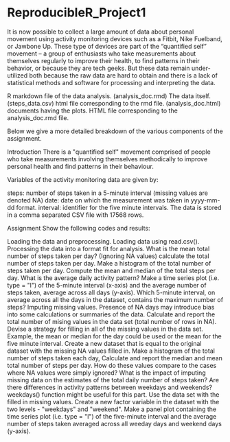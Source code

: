# ReproducibleR_Project1
It is now possible to collect a large amount of data about personal movement using activity monitoring devices such as a Fitbit, Nike Fuelband, or Jawbone Up. These type of devices are part of the “quantified self” movement – a group of enthusiasts who take measurements about themselves regularly to improve their health, to find patterns in their behavior, or because they are tech geeks. But these data remain under-utilized both because the raw data are hard to obtain and there is a lack of statistical methods and software for processing and interpreting the data.

R markdown file of the data analysis. (analysis_doc.rmd)
The data itself. (steps_data.csv)
html file corresponding to the rmd file. (analysis_doc.html)
documents having the plots.
HTML file corresponding to the analysis_doc.rmd file.

Below we give a more detailed breakdown of the various components of the assignment.

Introduction
There is a "quantified self" movement comprised of people who take measurements involving themselves methodically to improve personal health and find patterns in their behaviour.


Variables of the activity monitoring data are given by:

steps: number of steps taken in a 5-minute interval (missing values are denoted NA)
date: date on which the measurement was taken in yyyy-mm-dd format.
interval: identifier for the five minute intervals.
The data is stored in a comma separated CSV file with 17568 rows.

Assignment
Show the following codes and results:

Loading the data and preprocessing.
Loading data using read.csv().
Processing the data into a format fit for analysis.
What is the mean total number of steps taken per day?
(Ignoring NA values) calculate the total number of steps taken per day.
Make a histogram of the total number of steps taken per day.
Compute the mean and median of the total steps per day.
What is the average daily activity pattern?
Make a time series plot (i.e. type = "l") of the 5-minute interval (x-axis) and the average number of steps taken, average across all days (y-axis).
Which 5-minute interval, on average across all the days in the dataset, contains the maximum number of steps?
Imputing missing values. Presence of NA days may introduce bias into some calculations or summaries of the data.
Calculate and report the total number of mising values in the data set (total number of rows in NA).
Devise a strategy for filling in all of the missing values in the data set. Example, the mean or median for the day could be used or the mean for the five minute interval.
Create a new dataset that is equal to the original dataset with the missing NA values filled in.
Make a histogram of the total number of steps taken each day, Calculate and report the median and mean total number of steps per day. How do these values compare to the cases where NA values were simply ignored? What is the impact of imputing missing data on the estimates of the total daily number of steps taken?
Are there differences in activity patterns between weekdays and weekends? weekdays() function might be useful for this part. Use the data set with the filled in missing values.
Create a new factor variable in the dataset with the two levels - "weekdays" and "weekend".
Make a panel plot containing the time series plot (i.e. type = "l") of the five-minute interval and the average number of steps taken averaged across all weeday days and weekend days (y-axis).

